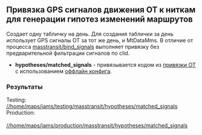 Привязка GPS сигналов движения ОТ к ниткам для генерации гипотез изменений маршрутов
---

Создает одну табличку на день.
Для создания таблички за день использует GPS сигналы ОТ за тот же день, и MtDataMms.
В отличие от процесса [masstransit/bind_signals](/arc/trunk/arcadia/maps/masstransit/bind_signals) выполняет привязку без предварительной фильтрации сигналов по clid.

* **hypotheses/matched_signals** - привязывается кодом из [привязки ОТ](/arc/trunk/arcadia/maps/masstransit/libs/matching) с использованием [оффлайн конфига](/arc/trunk/arcadia/maps/masstransit/libs/matching/configs/offline.json).

### Результаты

Testing:<br>
[//home/maps/jams/testing/masstransit/hypotheses/matched_signals](https://yt.yandex-team.ru/hahn/navigation?path=//home/maps/jams/testing/masstransit/hypotheses/matched_signals)<br>
Production:<br>
<br>
[//home/maps/jams/production/masstransit/hypotheses/matched_signals](https://yt.yandex-team.ru/hahn/navigation?path=//home/maps/jams/production/masstransit/hypotheses/matched_signals)
